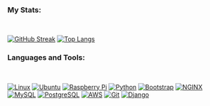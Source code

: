 ### My Stats:
<br>

[![GitHub Streak](https://github-readme-streak-stats.herokuapp.com?user=i-am-LC&theme=dark)](https://git.io/streak-stats)
[![Top Langs](https://github-readme-stats.vercel.app/api/top-langs/?username=i-am-LC&layout=compact&theme=vision-friendly-dark)](https://github.com/anuraghazra/github-readme-stats)
<br>

### Languages and Tools:
<br>

[![Linux](https://img.icons8.com/color/48/000000/linux--v1.png)](https://www.linux.org/)
[![Ubuntu](https://img.icons8.com/color/48/000000/ubuntu--v1.png)](https://ubuntu.com/)
[![Raspberry Pi](https://img.icons8.com/color/48/000000/raspberry-pi.png)](https://www.raspberrypi.org/)
[![Python](https://img.icons8.com/color/48/000000/python--v1.png)](https://www.python.org/)
[![Bootstrap](https://img.icons8.com/color/48/000000/bootstrap.png)](https://getbootstrap.com/)
[![NGINX](https://img.icons8.com/color/48/000000/nginx.png)](https://nginx.org/en/)
[![MySQL](https://img.icons8.com/color/48/000000/mysql-logo.png)](https://www.mysql.com/)
[![PostgreSQL](https://img.icons8.com/color/48/000000/postgreesql.png)](https://www.postgresql.org/)
[![AWS](https://img.icons8.com/color/48/000000/amazon-web-services.png)](https://aws.amazon.com/)
[![Git](https://img.icons8.com/color/48/000000/git.png)](https://git-scm.com/)
[![Django](https://img.icons8.com/ios-filled/50/000000/django.png)](https://www.djangoproject.com/)


